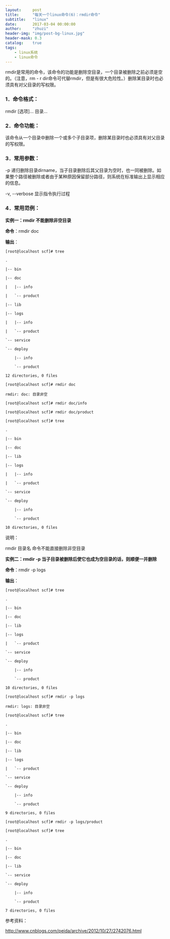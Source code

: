```yaml
---
layout:     post
title:      "每天一个linux命令(6)：rmdir命令"
subtitle:   "linux"
date:       2017-03-04 00:00:00
author:     "zhuzi"
header-img: "img/post-bg-linux.jpg"
header-mask: 0.3
catalog:    true
tags:
    - linux系统
    - linux命令
---
```


rmdir是常用的命令，该命令的功能是删除空目录，一个目录被删除之前必须是空的。（注意，rm - r dir命令可代替rmdir，但是有很大危险性。）删除某目录时也必须具有对父目录的写权限。

### 1．命令格式：

rmdir [选项]... 目录...

### 2．命令功能：

该命令从一个目录中删除一个或多个子目录项，删除某目录时也必须具有对父目录的写权限。

### 3．常用参数：

-p 递归删除目录dirname，当子目录删除后其父目录为空时，也一同被删除。如果整个路径被删除或者由于某种原因保留部分路径，则系统在标准输出上显示相应的信息。

-v, --verbose  显示指令执行过程

### 4．常用范例：

**实例一：rmdir 不能删除非空目录** 

**命令**：rmdir doc

**输出**：

    [root@localhost scf]# tree

    .

    |-- bin

    |-- doc

    |   |-- info

    |   `-- product

    |-- lib

    |-- logs

    |   |-- info

    |   `-- product

    `-- service

    `-- deploy

        |-- info

        `-- product

    12 directories, 0 files

    [root@localhost scf]# rmdir doc

    rmdir: doc: 目录非空

    [root@localhost scf]# rmdir doc/info

    [root@localhost scf]# rmdir doc/product

    [root@localhost scf]# tree

    .

    |-- bin

    |-- doc

    |-- lib

    |-- logs

    |   |-- info

    |   `-- product

    `-- service

    `-- deploy

        |-- info

        `-- product

    10 directories, 0 files

说明：

rmdir 目录名 命令不能直接删除非空目录

**实例二：rmdir -p 当子目录被删除后使它也成为空目录的话，则顺便一并删除**

**命令**：rmdir -p logs

**输出**：

    [root@localhost scf]# tree

    .
    
    |-- bin

    |-- doc

    |-- lib

    |-- logs

    |   `-- product

    `-- service

    `-- deploy

        |-- info

        `-- product

    10 directories, 0 files

    [root@localhost scf]# rmdir -p logs

    rmdir: logs: 目录非空

    [root@localhost scf]# tree

    .

    |-- bin

    |-- doc

    |-- lib

    |-- logs

    |   `-- product

    `-- service

    `-- deploy

        |-- info

        `-- product

    9 directories, 0 files

    [root@localhost scf]# rmdir -p logs/product

    [root@localhost scf]# tree

    .

    |-- bin

    |-- doc
    
    |-- lib

    `-- service

    `-- deploy

        |-- info

        `-- product

    7 directories, 0 files

参考资料：

http://www.cnblogs.com/peida/archive/2012/10/27/2742076.html




